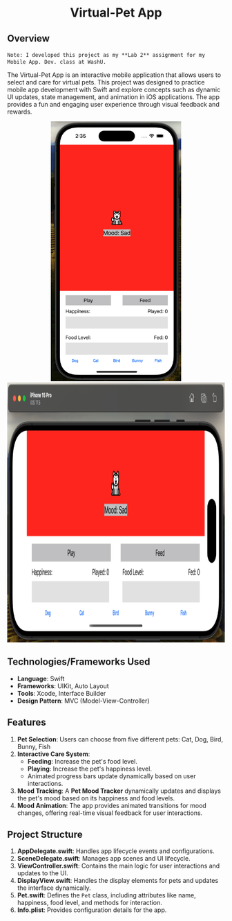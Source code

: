 <div align="center">
    <h1 id="Header">Virtual-Pet App</h1>
</div>

## Overview
```
Note: I developed this project as my **Lab 2** assignment for my Mobile App. Dev. class at WashU.
```

The Virtual-Pet App is an interactive mobile application that allows users to select and care for virtual pets. This project was designed to practice mobile app development with Swift and explore concepts such as dynamic UI updates, state management, and animation in iOS applications. The app provides a fun and engaging user experience through visual feedback and rewards.

<div align="center">
    <img src="Vertical-View.png" alt="screenshot" height="600px">
    <img src="Horizontal-View.png" alt="screenshot" height="600px">
</div>

## Technologies/Frameworks Used
- **Language**: Swift
- **Frameworks**: UIKit, Auto Layout
- **Tools**: Xcode, Interface Builder
- **Design Pattern**: MVC (Model-View-Controller)

## Features
1. **Pet Selection**: Users can choose from five different pets: Cat, Dog, Bird, Bunny, Fish
2. **Interactive Care System**:  
   - **Feeding**: Increase the pet's food level.
   - **Playing**: Increase the pet's happiness level.
   - Animated progress bars update dynamically based on user interactions.
3. **Mood Tracking**: A **Pet Mood Tracker** dynamically updates and displays the pet's mood based on its happiness and food levels.
4. **Mood Animation**: The app provides animated transitions for mood changes, offering real-time visual feedback for user interactions.

## Project Structure
1. **AppDelegate.swift**: Handles app lifecycle events and configurations.
2. **SceneDelegate.swift**: Manages app scenes and UI lifecycle.
3. **ViewController.swift**: Contains the main logic for user interactions and updates to the UI.
4. **DisplayView.swift**: Handles the display elements for pets and updates the interface dynamically.
5. **Pet.swift**: Defines the `Pet` class, including attributes like name, happiness, food level, and methods for interaction.
6. **Info.plist**: Provides configuration details for the app.

